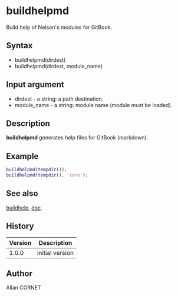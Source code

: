 # buildhelpmd

Build help of Nelson's modules for GitBook.

## Syntax

- buildhelpmd(dirdest)
- buildhelpmd(dirdest, module_name)

## Input argument

- dirdest - a string: a path destination.
- module_name - a string: module name (module must be loaded).

## Description

  <p><b>buildhelpmd</b> generates help files for GitBook (markdown).</p>

## Example

```matlab
buildhelpmd(tempdir());
buildhelpmd(tempdir(), 'core');
```

## See also

[buildhelp](buildhelp.md), [doc](doc.html).

## History

| Version | Description     |
| ------- | --------------- |
| 1.0.0   | initial version |

## Author

Allan CORNET
